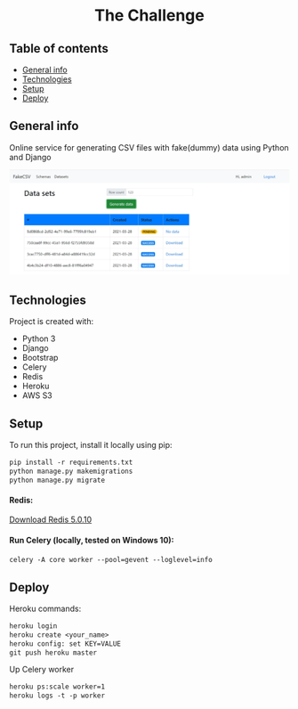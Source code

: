<h1 align="center">The Challenge</h1> 

## Table of contents
* [General info](#general-info)
* [Technologies](#technologies)
* [Setup](#setup)
* [Deploy](#deploy)

## General info
Online service for generating CSV files with fake(dummy) data using Python and Django

![Algorithm schema](./images/main.jpg)

## Technologies
Project is created with:
* Python 3
* Django
* Bootstrap
* Celery
* Redis
* Heroku
* AWS S3
	
## Setup
To run this project, install it locally using pip:

```
pip install -r requirements.txt 
python manage.py makemigrations
python manage.py migrate
```
#### Redis:
[Download Redis 5.0.10](https://github.com/tporadowski/redis/releases)

#### Run Celery (locally, tested on Windows 10):
```
celery -A core worker --pool=gevent --loglevel=info
```

## Deploy

Heroku commands:
```
heroku login
heroku create <your_name>
heroku config: set KEY=VALUE
git push heroku master
```

Up Celery worker
```
heroku ps:scale worker=1
heroku logs -t -p worker
```
